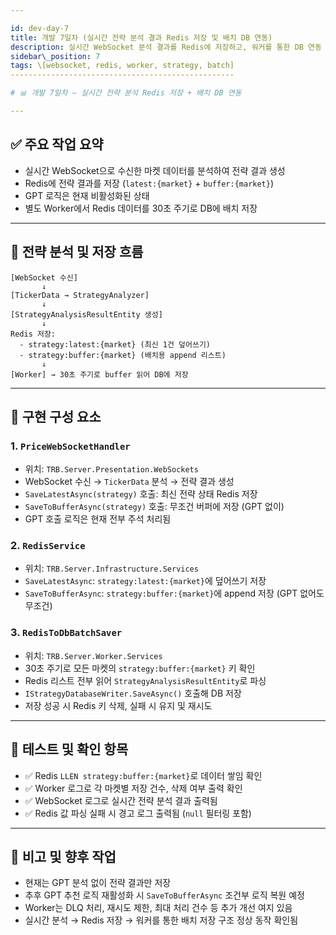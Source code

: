 ```yaml
---

id: dev-day-7
title: 개발 7일차 (실시간 전략 분석 결과 Redis 저장 및 배치 DB 연동)
description: 실시간 WebSocket 분석 결과를 Redis에 저장하고, 워커를 통한 DB 연동 구조 구현
sidebar\_position: 7
tags: \[websocket, redis, worker, strategy, batch]
--------------------------------------------------

# 📊 개발 7일차 – 실시간 전략 분석 Redis 저장 + 배치 DB 연동

---
```


## ✅ 주요 작업 요약

* 실시간 WebSocket으로 수신한 마켓 데이터를 분석하여 전략 결과 생성
* Redis에 전략 결과를 저장 (`latest:{market}` + `buffer:{market}`)
* GPT 로직은 현재 비활성화된 상태
* 별도 Worker에서 Redis 데이터를 30초 주기로 DB에 배치 저장

---

## 🔄 전략 분석 및 저장 흐름

```
[WebSocket 수신]
       ↓
[TickerData → StrategyAnalyzer]
       ↓
[StrategyAnalysisResultEntity 생성]
       ↓
Redis 저장:
  - strategy:latest:{market} (최신 1건 덮어쓰기)
  - strategy:buffer:{market} (배치용 append 리스트)
       ↓
[Worker] → 30초 주기로 buffer 읽어 DB에 저장
```

---

## 🧱 구현 구성 요소

### 1. `PriceWebSocketHandler`

* 위치: `TRB.Server.Presentation.WebSockets`
* WebSocket 수신 → `TickerData` 분석 → 전략 결과 생성
* `SaveLatestAsync(strategy)` 호출: 최신 전략 상태 Redis 저장
* `SaveToBufferAsync(strategy)` 호출: 무조건 버퍼에 저장 (GPT 없이)
* GPT 호출 로직은 현재 전부 주석 처리됨

### 2. `RedisService`

* 위치: `TRB.Server.Infrastructure.Services`
* `SaveLatestAsync`: `strategy:latest:{market}`에 덮어쓰기 저장
* `SaveToBufferAsync`: `strategy:buffer:{market}`에 append 저장 (GPT 없어도 무조건)

### 3. `RedisToDbBatchSaver`

* 위치: `TRB.Server.Worker.Services`
* 30초 주기로 모든 마켓의 `strategy:buffer:{market}` 키 확인
* Redis 리스트 전부 읽어 `StrategyAnalysisResultEntity`로 파싱
* `IStrategyDatabaseWriter.SaveAsync()` 호출해 DB 저장
* 저장 성공 시 Redis 키 삭제, 실패 시 유지 및 재시도

---

## 🧪 테스트 및 확인 항목

* ✅ Redis `LLEN strategy:buffer:{market}`로 데이터 쌓임 확인
* ✅ Worker 로그로 각 마켓별 저장 건수, 삭제 여부 출력 확인
* ✅ WebSocket 로그로 실시간 전략 분석 결과 출력됨
* ✅ Redis 값 파싱 실패 시 경고 로그 출력됨 (`null` 필터링 포함)

---

## 📌 비고 및 향후 작업

* 현재는 GPT 분석 없이 전략 결과만 저장
* 추후 GPT 추천 로직 재활성화 시 `SaveToBufferAsync` 조건부 로직 복원 예정
* Worker는 DLQ 처리, 재시도 제한, 최대 처리 건수 등 추가 개선 여지 있음
* 실시간 분석 → Redis 저장 → 워커를 통한 배치 저장 구조 정상 동작 확인됨
